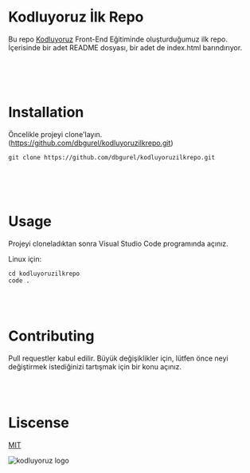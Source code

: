 # Kodluyoruz İlk Repo

Bu repo [Kodluyoruz](https://kodluyoruz.org/) Front-End Eğitiminde oluşturduğumuz ilk repo. İçerisinde bir adet README dosyası, bir adet de index.html barındırıyor.

<br>
<br>
<br>

# Installation

Öncelikle projeyi clone'layın. (https://github.com/dbgurel/kodluyoruzilkrepo.git)

```
git clone https://github.com/dbgurel/kodluyoruzilkrepo.git
```

<br>
<br>
<br>

# Usage

Projeyi cloneladıktan sonra Visual Studio Code programında açınız.

Linux için:

```
cd kodluyoruzilkrepo
code .
```
<br>
<br>

# Contributing

Pull requestler kabul edilir. Büyük değişiklikler için, lütfen önce neyi değiştirmek istediğinizi tartışmak için bir konu açınız.

<br>
<br>

# Liscense

[MIT](https://choosealicense.com/licenses/mit/)

![kodluyoruz logo](https://avatars.githubusercontent.com/u/30476529?s=280&v=4)
